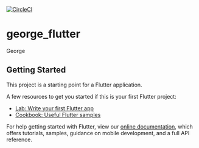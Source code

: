 [![CircleCI](https://circleci.com/gh/yenhsun/george_flutter.svg?style=svg)](https://circleci.com/gh/yenhsun/george_flutter)

# george_flutter

George

## Getting Started

This project is a starting point for a Flutter application.

A few resources to get you started if this is your first Flutter project:

- [Lab: Write your first Flutter app](https://flutter.dev/docs/get-started/codelab)
- [Cookbook: Useful Flutter samples](https://flutter.dev/docs/cookbook)

For help getting started with Flutter, view our 
[online documentation](https://flutter.dev/docs), which offers tutorials, 
samples, guidance on mobile development, and a full API reference.
